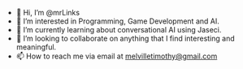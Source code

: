 - 👋 Hi, I’m @mrLinks
- 👀 I’m interested in Programming, Game Development and AI.
- 🌱 I’m currently learning about conversational AI using Jaseci.
- 💞️ I’m looking to collaborate on anything that I find interesting and meaningful.
- 📫 How to reach me via email at melvilletimothy@gmail.com

<!---
mrLinks/mrLinks is a ✨ special ✨ repository because its `README.md` (this file) appears on your GitHub profile.
You can click the Preview link to take a look at your changes.
--->
